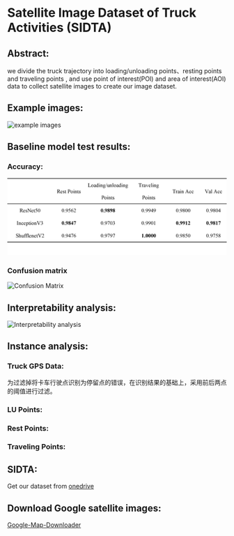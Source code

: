 # Satellite Image Dataset of Truck Activities (SIDTA)
## Abstract:
we divide the truck trajectory into loading/unloading points、resting points and traveling points , and use point of interest(POI) and area of interest(AOI) data to collect satellite images to create our image dataset.
## Example images:
![example images](https://github.com/hujian123-123/TTSID/raw/main/img/example%20img.png)
## Baseline model test results:
### Accuracy:
![Accuracy](https://raw.githubusercontent.com/hujian123-123/TTSID/main/img/baseline%20models%20result.png)
### Confusion matrix
![Confusion Matrix](https://github.com/hujian123-123/TTSID/tree/main/img/confusion%20matrix.png)
## Interpretability analysis:
![Interpretability analysis](https://github.com/hujian123-123/TTSID/raw/main/img/Interpretability%20analysis.png)
## Instance analysis:
### Truck GPS Data:
为过滤掉将卡车行驶点识别为停留点的错误，在识别结果的基础上，采用前后两点的阈值进行过滤。
### LU Points:
### Rest Points:
### Traveling Points:
## SIDTA:
Get our dataset from [onedrive]()

## Download Google satellite images:
[Google-Map-Downloader](https://github.com/zhengjie9510/google-map-downloader)



